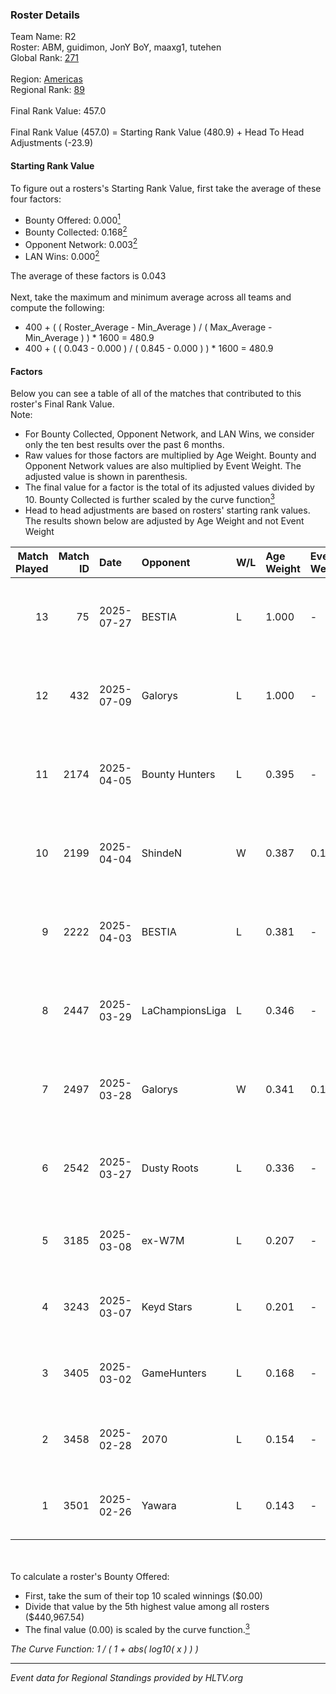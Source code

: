 ### Roster Details<br />
Team Name: R2<br />
Roster: ABM, guidimon, JonY BoY, maaxg1, tutehen<br />
Global Rank: [271](../../standings_global_2025_08_04.md)<br />
<br />
Region: [Americas]( ../../standings_americas_2025_08_04.md)<br />
Regional Rank: [89]( ../../standings_americas_2025_08_04.md)<br />
<br />
Final Rank Value:  457.0<br />
<br />
Final Rank Value (457.0) = Starting Rank Value (480.9) + Head To Head Adjustments (-23.9)<br />

#### Starting Rank Value<br />
To figure out a rosters's Starting Rank Value, first take the average of these four factors:<br />
- Bounty Offered: 0.000[<sup>1</sup>](#table2)
- Bounty Collected: 0.168[<sup>2</sup>](#table1)
- Opponent Network: 0.003[<sup>2</sup>](#table1)
- LAN Wins: 0.000[<sup>2</sup>](#table1)

The average of these factors is 0.043<br />
<br />
Next, take the maximum and minimum average across all teams and compute the following:<br />
- 400 + ( ( Roster_Average - Min_Average ) / ( Max_Average - Min_Average ) ) * 1600 = 480.9
- 400 + ( ( 0.043 - 0.000 ) / ( 0.845 - 0.000 ) ) * 1600 = 480.9


#### Factors<br />
Below you can see a table of all of the matches that contributed to this roster's Final Rank Value.<br />
Note:<br />

- For Bounty Collected, Opponent Network, and LAN Wins, we consider only the ten best results over the past 6 months.
- Raw values for those factors are multiplied by Age Weight. Bounty and Opponent Network values are also multiplied by Event Weight. The adjusted value is shown in parenthesis.
- The final value for a factor is the total of its adjusted values divided by 10. Bounty Collected is further scaled by the curve function[<sup>3</sup>](#curveFunction)
- Head to head adjustments are based on rosters' starting rank values. The results shown below are adjusted by Age Weight and not Event Weight
<span id="table1"></span><br />


| Match Played | Match ID | Date       | Opponent        | W/L | Age Weight | Event Weight | Bounty Collected | Opponent Network | LAN Wins  | H2H Adj. | Roster                                   |
| -: | -: | :- | :- | :- | :- | :- | :- | :- | :- | -: | :- |
|           13 |       75 | 2025-07-27 | BESTIA          | L   | 1.000      | -            | -                | -                | -         |    -3.74 | ABM, guidimon, JonY BoY, maaxg1, tutehen |
|           12 |      432 | 2025-07-09 | Galorys         | L   | 1.000      | -            | -                | -                | -         |   -14.07 | ABM, JonY BoY, maaxg1, nbl, tutehen      |
|           11 |     2174 | 2025-04-05 | Bounty Hunters  | L   | 0.395      | -            | -                | -                | -         |    -2.67 | ABM, JonY BoY, maaxg1, nbl, tutehen      |
|           10 |     2199 | 2025-04-04 | ShindeN         | W   | 0.387      | 0.143        | 0.002 (0.000)    | 0.321 (0.018)    | 0 (0.000) |     9.40 | ABM, JonY BoY, maaxg1, nbl, tutehen      |
|            9 |     2222 | 2025-04-03 | BESTIA          | L   | 0.381      | -            | -                | -                | -         |    -1.77 | ABM, JonY BoY, maaxg1, nbl, tutehen      |
|            8 |     2447 | 2025-03-29 | LaChampionsLiga | L   | 0.346      | -            | -                | -                | -         |    -4.84 | ABM, JonY BoY, maaxg1, nbl, tutehen      |
|            7 |     2497 | 2025-03-28 | Galorys         | W   | 0.341      | 0.143        | 0.000 (0.000)    | 0.159 (0.008)    | 0 (0.000) |     5.88 | ABM, JonY BoY, maaxg1, nbl, tutehen      |
|            6 |     2542 | 2025-03-27 | Dusty Roots     | L   | 0.336      | -            | -                | -                | -         |    -4.41 | ABM, JonY BoY, maaxg1, nbl, tutehen      |
|            5 |     3185 | 2025-03-08 | ex-W7M          | L   | 0.207      | -            | -                | -                | -         |    -1.67 | JonY BoY, maaxg1, nbl, timo, tutehen     |
|            4 |     3243 | 2025-03-07 | Keyd Stars      | L   | 0.201      | -            | -                | -                | -         |    -1.14 | JonY BoY, maaxg1, nbl, timo, tutehen     |
|            3 |     3405 | 2025-03-02 | GameHunters     | L   | 0.168      | -            | -                | -                | -         |    -0.78 | JonY BoY, maaxg1, nbl, timo, tutehen     |
|            2 |     3458 | 2025-02-28 | 2070            | L   | 0.154      | -            | -                | -                | -         |    -2.96 | ABM, JonY BoY, nbl, timo, tutehen        |
|            1 |     3501 | 2025-02-26 | Yawara          | L   | 0.143      | -            | -                | -                | -         |    -1.13 | JonY BoY, maaxg1, nbl, timo, tutehen     |

<br />
<span id="table2"></span><br />
To calculate a roster's Bounty Offered:<br />

- First, take the sum of their top 10 scaled winnings ($0.00)
- Divide that value by the 5th highest value among all rosters ($440,967.54)
- The final value (0.00) is scaled by the curve function.[<sup>3</sup>](#curveFunction)

<span id="curveFunction"></span>_The Curve Function: 1 / ( 1 + abs( log10( x ) ) )_<br />

---
_Event data for Regional Standings provided by HLTV.org_<br />
